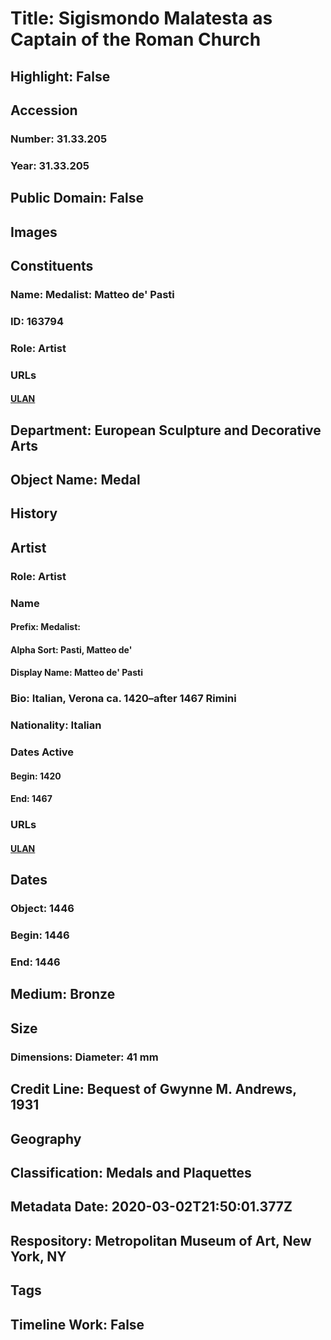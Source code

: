 # Title: Sigismondo Malatesta as Captain of the Roman Church
## Highlight: False
## Accession
### Number: 31.33.205
### Year: 31.33.205
## Public Domain: False
## Images
## Constituents
### Name: Medalist: Matteo de&#39; Pasti
### ID: 163794
### Role: Artist
### URLs
#### [ULAN](http://vocab.getty.edu/page/ulan/500115432)
## Department: European Sculpture and Decorative Arts
## Object Name: Medal
## History
## Artist
### Role: Artist
### Name
#### Prefix: Medalist:
#### Alpha Sort: Pasti, Matteo de'
#### Display Name: Matteo de' Pasti
### Bio: Italian, Verona ca. 1420–after 1467 Rimini
### Nationality: Italian
### Dates Active
#### Begin: 1420
#### End: 1467
### URLs
#### [ULAN](http://vocab.getty.edu/page/ulan/500115432)
## Dates
### Object: 1446
### Begin: 1446
### End: 1446
## Medium: Bronze
## Size
### Dimensions: Diameter: 41 mm
## Credit Line: Bequest of Gwynne M. Andrews, 1931
## Geography
## Classification: Medals and Plaquettes
## Metadata Date: 2020-03-02T21:50:01.377Z
## Respository: Metropolitan Museum of Art, New York, NY
## Tags
## Timeline Work: False